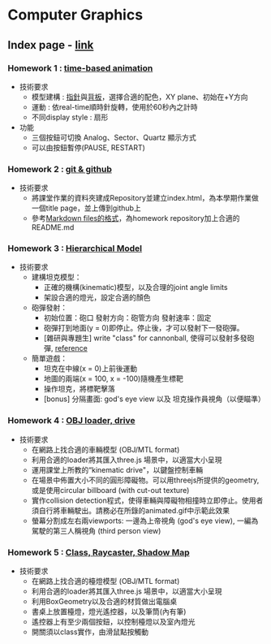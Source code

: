 # Computer Graphics


## Index page - [link](https://bevis00.github.io/ComputerGraphics/index.html)


### Homework 1 : [time-based animation](https://bevis00.github.io/ComputerGraphics/hw1.html)
- 技術要求
  - 模型建構 : [指針](https://i.imgur.com/1ASPrjI.png)與[背板](https://i.imgur.com/EsHmKKz.png)，選擇合適的配色，XY plane、初始在+Y方向
  - 運動 : 依real-time順時針旋轉，使用於60秒內之計時
  - 不同display style : 扇形
- 功能
  - 三個按鈕可切換 Analog、Sector、Quartz 顯示方式
  - 可以由按鈕暫停(PAUSE, RESTART)


### Homework 2 : [git & github](https://github.com/bevis00/ComputerGraphics)
- 技術要求
  - 將課堂作業的資料夾建成Repository並建立index.html，為本學期作業做一個title page，並上傳到github上
  - 參考[Markdown files的格式](https://help.github.com/articles/basic-writing-and-formatting-syntax/)，為homework repository加上合適的README.md


### Homework 3 : [Hierarchical Model](https://bevis00.github.io/ComputerGraphics/hw3.html)
- 技術要求
  - 建構坦克模型：
    - 正確的機構(kinematic)模型，以及合理的joint angle limits
    - 架設合適的燈光，設定合適的顏色
  - 砲彈發射：
    - 初始位置：砲口 發射方向：砲管方向 發射速率：固定
    - 砲彈打到地面(y = 0)即停止。停止後，才可以發射下一發砲彈。
    - [雜研與專題生] write "class" for cannonball, 使得可以發射多發砲彈, [reference](https://docs.google.com/presentation/d/17tTiIvHCruuUXcSnboq1dPTnf0tQtg53xqUdj3nE2zw/edit#slide=id.p)
  - 簡單遊戲：
    - 坦克在中線(x = 0)上前後運動
    - 地圖的兩端(x = 100, x = -100)隨機產生標靶
    - 操作坦克，將標靶擊落
    - [bonus] 分隔畫面: god's eye view 以及 坦克操作員視角（以便瞄準）


### Homework 4 : [OBJ loader, drive](https://bevis00.github.io/ComputerGraphics/hw4.html)
- 技術要求
  - 在網路上找合適的車輛模型 (OBJ/MTL format)
  - 利用合適的loader將其匯入three.js 場景中，以適當大小呈現
  - 運用課堂上所教的“kinematic drive"，以鍵盤控制車輛
  - 在場景中佈置大小不同的圓形障礙物。可以用threejs所提供的geometry, 或是使用circular billboard (with cut-out texture)
  - 實作collision detection程式，使得車輛與障礙物相撞時立即停止。使用者須自行將車輛駛出。請務必在所錄的animated.gif中示範此效果
  - 螢幕分割成左右兩viewports: 一邊為上帝視角 (god's eye view), 一編為駕駛的第三人稱視角 (third person view)
    

### Homework 5 : [Class, Raycaster, Shadow Map](https://bevis00.github.io/ComputerGraphics/hw5.html)
- 技術要求
  - 在網路上找合適的檯燈模型 (OBJ/MTL format)
  - 利用合適的loader將其匯入three.js 場景中，以適當大小呈現
  - 利用BoxGeometry以及合適的材質做出電腦桌
  - 書桌上放置檯燈，燈光遙控器，以及筆筒(內有筆)
  - 遙控器上有至少兩個按鈕，以控制檯燈以及室內燈光
  - 開關須以class實作，由滑鼠點按觸動